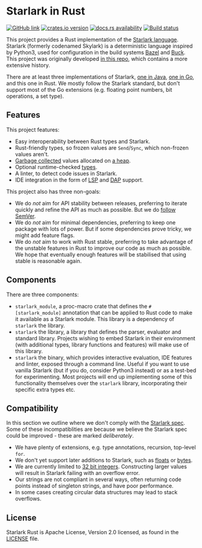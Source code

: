# Starlark in Rust

[![GitHub link](https://img.shields.io/badge/GitHub-facebookexperimental%2Fstarlark--rust-blue.svg)](https://github.com/facebookexperimental/starlark-rust)
[![crates.io version](https://img.shields.io/crates/v/starlark.svg)](https://crates.io/crates/starlark)
[![docs.rs availability](https://img.shields.io/docsrs/starlark?label=docs.rs)](https://docs.rs/starlark/)
[![Build status](https://img.shields.io/github/workflow/status/facebookexperimental/starlark-rust/ci.svg)](https://github.com/facebookexperimental/starlark-rust/actions)

This project provides a Rust implementation of the [Starlark language](https://github.com/bazelbuild/starlark/blob/master/spec.md). Starlark (formerly codenamed Skylark) is a deterministic language inspired by Python3, used for configuration in the build systems [Bazel](https://bazel.build) and [Buck](https://buck.build). This project was originally developed [in this repo](https://github.com/google/starlark-rust), which contains a more extensive history.

There are at least three implementations of Starlark, [one in Java](https://github.com/bazelbuild/starlark), [one in Go](https://github.com/google/starlark-go), and this one in Rust. We mostly follow the Starlark standard, but don't support most of the Go extensions (e.g. floating point numbers, bit operations, a set type).

## Features

This project features:

* Easy interoperability between Rust types and Starlark.
* Rust-friendly types, so frozen values are `Send`/`Sync`, which non-frozen values aren't.
* [Garbage collected](docs/gc.md) values allocated on [a heap](docs/heap.md).
* Optional runtime-checked [types](docs/types.md).
* A linter, to detect code issues in Starlark.
* IDE integration in the form of [LSP](https://microsoft.github.io/language-server-protocol/) and [DAP](https://microsoft.github.io/debug-adapter-protocol/) support.

This project also has three non-goals:

* We do _not_ aim for API stability between releases, preferring to iterate quickly and refine the API as much as possible. But we do [follow SemVer](https://doc.rust-lang.org/cargo/reference/semver.html).
* We do _not_ aim for minimal dependencies, preferring to keep one package with lots of power. But if some dependencies prove tricky, we might add feature flags.
* We do _not_ aim to work with Rust stable, preferring to take advantage of the unstable features in Rust to improve our code as much as possible. We hope that eventually enough features will be stabilised that using stable is reasonable again.

## Components

There are three components:

* `starlark_module`, a proc-macro crate that defines the `#[starlark_module]` annotation that can be applied to Rust code to make it available as a Starlark module. This library is a dependency of `starlark` the library.
* `starlark` the library, a library that defines the parser, evaluator and standard library. Projects wishing to embed Starlark in their environment (with additional types, library functions and features) will make use of this library.
* `starlark` the binary, which provides interactive evaluation, IDE features and linter, exposed through a command line. Useful if you want to use vanilla Starlark (but if you do, consider Python3 instead) or as a test-bed for experimenting. Most projects will end up implementing some of this functionality themselves over the `starlark` library, incorporating their specific extra types etc.

## Compatibility

In this section we outline where we don't comply with the [Starlark spec](https://github.com/bazelbuild/starlark/blob/master/spec.md). Some of these incompatiblities are because we believe the Starlark spec could be improved - these are marked _deliberately_.

* We have plenty of extensions, e.g. type annotations, recursion, top-level `for`.
* We don't yet support later additions to Starlark, such as [floats](https://github.com/facebookexperimental/starlark-rust/issues/3) or [bytes](https://github.com/facebookexperimental/starlark-rust/issues/4).
* We are currently limited to [32 bit integers](https://github.com/facebookexperimental/starlark-rust/issues/6). Constructing larger values will result in Starlark failing with an overflow error.
* Our strings are not compliant in several ways, often returning code points instead of singleton strings, and have poor performance.
* In some cases creating circular data structures may lead to stack overflows.

## License

Starlark Rust is Apache License, Version 2.0 licensed, as found in the [LICENSE](LICENSE) file.
